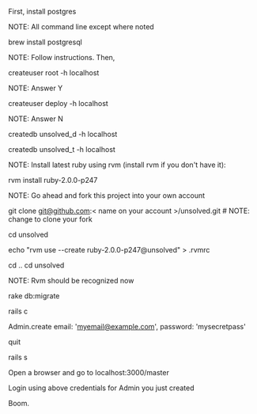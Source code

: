 First, install postgres

NOTE: All command line except where noted

brew install postgresql

NOTE: Follow instructions. Then,

createuser root -h localhost

NOTE: Answer Y

createuser deploy -h localhost

NOTE: Answer N

createdb unsolved_d -h localhost

createdb unsolved_t -h localhost

NOTE: Install latest ruby using rvm (install rvm if you don't have it):

rvm install ruby-2.0.0-p247

NOTE: Go ahead and fork this project into your own account

git clone git@github.com:< name on your account >/unsolved.git # NOTE: change to clone your fork

cd unsolved

echo "rvm use --create ruby-2.0.0-p247@unsolved" > .rvmrc

cd ..
cd unsolved

NOTE: Rvm should be recognized now

rake db:migrate

rails c

Admin.create email: 'myemail@example.com', password: 'mysecretpass'

quit

rails s

Open a browser and go to localhost:3000/master

Login using above credentials for Admin you just created

Boom.
